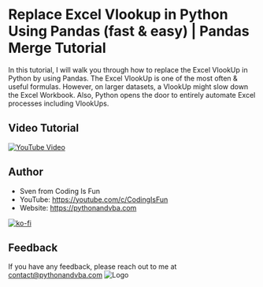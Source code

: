 # Replace Excel Vlookup in Python Using Pandas (fast & easy) | Pandas Merge Tutorial

In this tutorial, I will walk you through how to replace the Excel VlookUp in Python by using Pandas. The Excel VlookUp is one of the most often & useful formulas. However, on larger datasets, a VlookUp might slow down the Excel Workbook. Also, Python opens the door to entirely automate Excel processes including VlookUps.

## Video Tutorial

[![YouTube Video](https://img.youtube.com/vi/AHS925L8JVk/0.jpg)](https://youtu.be/AHS925L8JVk)

## Author

- Sven from Coding Is Fun
- YouTube: https://youtube.com/c/CodingIsFun
- Website: https://pythonandvba.com

[![ko-fi](https://ko-fi.com/img/githubbutton_sm.svg)](https://ko-fi.com/X7X47Q0EG)

## Feedback

If you have any feedback, please reach out to me at contact@pythonandvba.com
![Logo](https://www.pythonandvba.com/banner-img)

